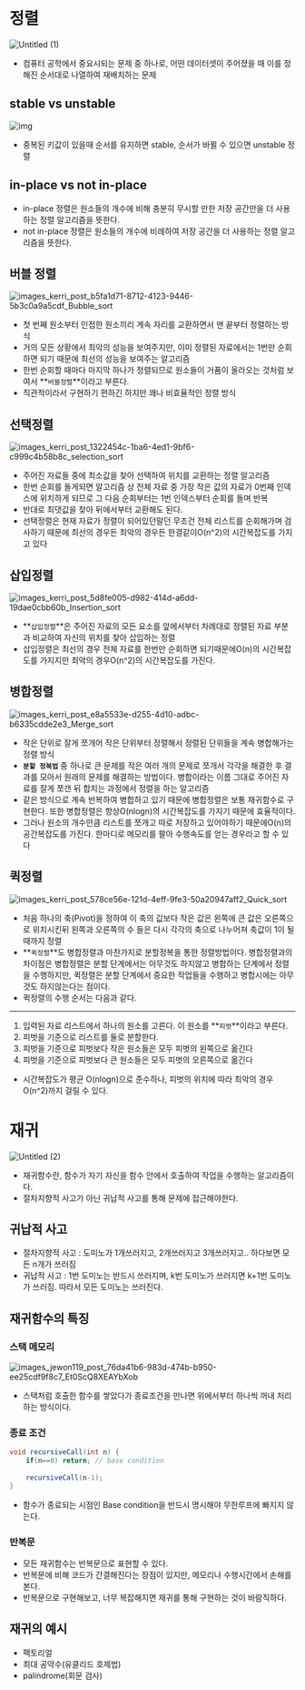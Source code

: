 

# 정렬

![Untitled (1)](https://github.com/soberdam/ssafy-10th-algorithm-study/assets/106129404/05b83d1b-683d-47b3-ad5e-cf984c10476e)


- 컴퓨터 공학에서 중요시되는 문제 중 하나로, 어떤 데이터셋이 주어졌을 때 이를 정해진 순서대로 나열하여 재배치하는 문제

## stable vs unstable

![img](https://github.com/soberdam/ssafy-10th-algorithm-study/assets/106129404/1137c8b5-d7e6-4feb-990a-ca7e083971b4)


- 중복된 키값이 있을때 순서를 유지하면 stable, 순서가 바뀔 수 있으면 unstable 정렬

## in-place vs not in-place

- in-place 정렬은 원소들의 개수에 비해 충분히 무시할 만한 저장 공간만을 더 사용하는 정렬 알고리즘을 뜻한다.
- not in-place 정렬은 원소들의 개수에 비례하여 저장 공간을 더 사용하는 정렬 알고리즘을 뜻한다.

## 버블 정렬

![images_kerri_post_b5fa1d71-8712-4123-9446-5b3c0a9a5cdf_Bubble_sort](https://github.com/soberdam/ssafy-10th-algorithm-study/assets/106129404/54dbf5c8-ba99-4c6d-9ec7-0559f16698db)


- 첫 번째 원소부터 인접한 원소끼리 계속 자리를 교환하면서 맨 끝부터 정렬하는 방식
- 거의 모든 상황에서 최악의 성능을 보여주지만, 이미 정렬된 자료에서는 1번만 순회하면 되기 때문에 최선의 성능을 보여주는 알고리즘
- 한번 순회할 때마다 마지막 하나가 정렬되므로 원소들이 거품이 올라오는 것처럼 보여서 **`버블정렬`**이라고 부른다.
- 직관적이라서 구현하기 편하긴 하지만 꽤나 비효율적인 정렬 방식

## 선택정렬

![images_kerri_post_1322454c-1ba6-4ed1-9bf6-c999c4b58b8c_selection_sort](https://github.com/soberdam/ssafy-10th-algorithm-study/assets/106129404/36e50438-f0af-4b18-a986-5d58236e8780)


- 주어진 자료들 중에 최소값을 찾아 선택하여 위치를 교환하는 정렬 알고리즘
- 한번 순회를 돌게되면 알고리즘 상 전체 자료 중 가장 작은 값의 자료가 0번째 인덱스에 위치하게 되므로 그 다음 순회부터는 1번 인덱스부터 순회를 돌며 반복
- 반대로 최댓값을 찾아 뒤에서부터 교환해도 된다.
- 선택정렬은 현재 자료가 정렬이 되어있던말던 무조건 전체 리스트를 순회해가며 검사하기 때문에 최선의 경우든 최악의 경우든 한결같이O(n^2)의 시간복잡도를 가지고 있다

## 삽입정렬

![images_kerri_post_5d8fe005-d982-414d-a6dd-19dae0cbb60b_Insertion_sort](https://github.com/soberdam/ssafy-10th-algorithm-study/assets/106129404/d829c521-f904-47fc-9192-20fac5f85084)


- **`삽입정렬`**은 주어진 자료의 모든 요소를 앞에서부터 차례대로 정렬된 자료 부분과 비교하여 자신의 위치를 찾아 삽입하는 정렬
- 삽입정렬은 최선의 경우 전체 자료를 한번만 순회하면 되기때문에O(n)의 시간복잡도를 가지지만 최악의 경우O(n^2)의 시간복잡도를 가진다.

## 병합정렬

![images_kerri_post_e8a5533e-d255-4d10-adbc-b6335cdde2e3_Merge_sort](https://github.com/soberdam/ssafy-10th-algorithm-study/assets/106129404/d1eca255-1a10-49f2-95cb-da8507014f67)

 

- 작은 단위로 잘게 쪼개어 작은 단위부터 정렬해서 정렬된 단위들을 계속 병합해가는 정렬 방식
- **`분할 정복법`** 중 하나로 큰 문제를 작은 여러 개의 문제로 쪼개서 각각을 해결한 후 결과를 모아서 원래의 문제를 해결하는 방법이다. 병합이라는 이름 그대로 주어진 자료를 잘게 쪼갠 뒤 합치는 과정에서 정렬을 하는 알고리즘
- 같은 방식으로 계속 반복하여 병합하고 있기 때문에 병합정렬은 보통 재귀함수로 구현한다. 또한 병합정렬은 항상O(nlogn)의 시간복잡도를 가지기 때문에 효율적이다.
- 그러나 원소의 개수만큼 리스트를 쪼개고 따로 저장하고 있어야하기 때문에O(n)의 공간복잡도를 가진다. 한마디로 메모리를 팔아 수행속도를 얻는 경우라고 할 수 있다

## 퀵정렬

![images_kerri_post_578ce56e-121d-4eff-9fe3-50a20947aff2_Quick_sort](https://github.com/soberdam/ssafy-10th-algorithm-study/assets/106129404/a0378fe5-1dc6-408d-bcf6-b8a3c5d07eb3)


- 처음 하나의 축(Pivot)을 정하여 이 축의 값보다 작은 값은 왼쪽에 큰 값은 오른쪽으로 위치시킨뒤 왼쪽과 오른쪽의 수 들은 다시 각각의 축으로 나누어져 축값이 1이 될 때까지 정렬
- **`퀵정렬`**도 병합정렬과 마찬가지로 분할정복을 통한 정렬방법이다. 병합정렬과의 차이점은 병합정렬은 분할 단계에서는 아무것도 하지않고 병합하는 단계에서 정렬을 수행하지만, 퀵정렬은 분할 단계에서 중요한 작업들을 수행하고 병합시에는 아무것도 하지않는다는 점이다.
- 퀵정렬의 수행 순서는 다음과 같다.

---

1. 입력된 자료 리스트에서 하나의 원소를 고른다. 이 원소를 **`피벗`**이라고 부른다.
2. 피벗을 기준으로 리스트를 둘로 분할한다.
3. 피벗을 기준으로 피벗보다 작은 원소들은 모두 피벗의 왼쪽으로 옮긴다
4. 피벗을 기준으로 피벗보다 큰 원소들은 모두 피벗의 오른쪽으로 옮긴다

- 시간복잡도가 평균 O(nlogn)으로 준수하나, 피벗의 위치에 따라 최악의 경우 O(n^2)까지 걸릴 수 있다.



# 재귀

![Untitled (2)](https://github.com/soberdam/ssafy-10th-algorithm-study/assets/106129404/fbddd074-2097-4a2a-9560-e31d742c9ffd)


- 재귀함수란, 함수가 자기 자신을 함수 안에서 호출하여 작업을 수행하는 알고리즘이다.
- 절차지향적 사고가 아닌 귀납적 사고를 통해 문제에 접근해야한다.

## 귀납적 사고

- 절차지향적 사고 : 도미노가 1개쓰러지고, 2개쓰러지고 3개쓰러지고.. 하다보면 모든 n개가 쓰러짐
- 귀납적 사고 : 1번 도미노는 반드시 쓰러지며, k번 도미노가 쓰러지면 k+1번 도미노가 쓰러짐. 따라서 모든 도미노는 쓰러진다.

## 재귀함수의 특징

### 스택 메모리

![images_jewon119_post_76da41b6-983d-474b-b950-ee25cdf9f8c7_Et0ScQ8XEAYbXob](https://github.com/soberdam/ssafy-10th-algorithm-study/assets/106129404/b7fbd875-d515-4a28-806e-67cc76354b7b)


- 스택처럼 호출한 함수를 쌓았다가 종료조건을 만나면 위에서부터 하나씩 꺼내 처리하는 방식이다.

### 종료 조건

```java
void recursiveCall(int n) {
	if(n==0) return; // base condition
	
	recursiveCall(n-1);
}
```

- 함수가 종료되는 시점인 Base condition을 반드시 명시해야 무한루프에 빠지지 않는다.

### 반복문

- 모든 재귀함수는 반복문으로 표현할 수 있다.
- 반복문에 비해 코드가 간결해진다는 장점이 있지만, 메모리나 수행시간에서 손해를 본다.
- 반복문으로 구현해보고, 너무 복잡해지면 재귀를 통해 구현하는 것이 바람직하다.

## 재귀의 예시

- 팩토리얼
- 최대 공약수(유클리드 호제법)
- palindrome(회문 검사)
